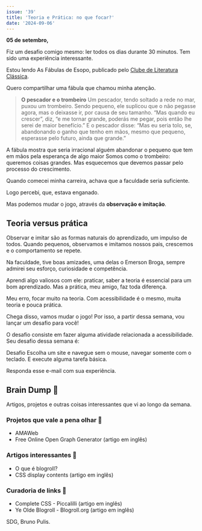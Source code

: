 ```yaml
---
issue: '39'
title: 'Teoria e Prática: no que focar?'
date: '2024-09-06'
---
```


**05 de setembro,**

Fiz um desafio comigo mesmo: ler todos os dias durante 30 minutos. Tem sido uma experiência interessante.

Estou lendo As Fábulas de Esopo, publicado pelo [Clube de Literatura Clássica](https://literaturaclassica.com.br/).

Quero compartilhar uma fábula que chamou minha atenção.

> **O pescador e o trombeiro**
> Um pescador, tendo soltado a rede no mar, puxou um trombeiro. Sendo pequeno, ele suplicou que o não pegasse agora, mas o deixasse ir, por causa de seu tamanho. “Mas quando eu crescer”, diz, “e me tornar grande, poderás me pegar, pois então lhe serei de maior benefício.” E o pescador disse: “Mas eu seria tolo, se, abandonando o ganho que tenho em mãos, mesmo que pequeno, esperasse pelo futuro, ainda que grande.”

A fábula mostra que seria irracional alguém abandonar o pequeno que tem em mãos pela esperança de algo maior
Somos como o trombeiro: queremos coisas grandes. Mas esquecemos que devemos passar pelo processo do crescimento.

Quando comecei minha carreira, achava que a faculdade seria suficiente.

Logo percebi, que, estava enganado.

Mas podemos mudar o jogo, através da **observação e imitação**.

## Teoria versus prática

Observar e imitar são as formas naturais do aprendizado, um impulso de todos. Quando pequenos, observamos e imitamos nossos pais, crescemos e o comportamento se repete.

Na faculdade, tive boas amizades, uma delas o Emerson Broga, sempre admirei seu esforço, curiosidade e competência.

Aprendi algo valiosos com ele: praticar, saber a teoria é essencial para um bom aprendizado. Mas a prática, meu amigo, faz toda diferença.

Meu erro, focar muito na teoria. Com acessibilidade é o mesmo, muita teoria e pouca prática.

Chega disso, vamos mudar o jogo!
Por isso, a partir dessa semana, vou lançar um desafio para você!

O desafio consiste em fazer alguma atividade relacionada a acessibilidade. Seu desafio dessa semana é:

Desafio
Escolha um site e navegue sem o mouse, navegar somente com o teclado. E execute alguma tarefa básica.

Responda esse e-mail com sua experiência.

## Brain Dump 🧠

Artigos, projetos e outras coisas interessantes que vi ao longo da semana.

### Projetos que vale a pena olhar 🧪

- ​AMAWeb
- ​​Free Online Open Graph Generator (artigo em inglês)

### Artigos interessantes 📖​

- O que é blogroll?​
- ​CSS display contents (artigo em inglês)

### Curadoria de links 🔗

- Complete CSS - Piccalilli (artigo em inglês)
- ​Ye Olde Blogroll - Blogroll.org (artigo em inglês)

SDG,
Bruno Pulis.
